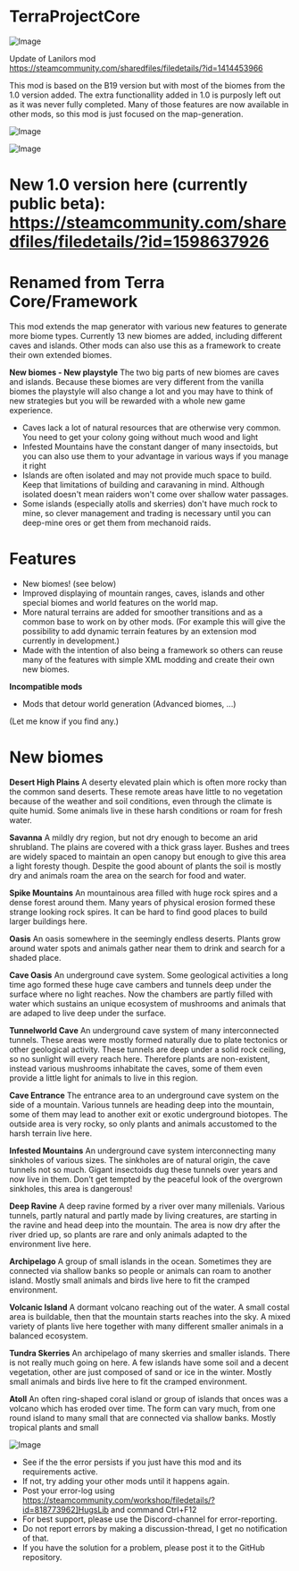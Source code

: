 # TerraProjectCore

![Image](https://i.imgur.com/buuPQel.png)

Update of Lanilors mod
https://steamcommunity.com/sharedfiles/filedetails/?id=1414453966

This mod is based on the B19 version but with most of the biomes from the 1.0 version added.
The extra functionallity added in 1.0 is purposly left out as it was never fully completed. 
Many of those features are now available in other mods, so this mod is just focused on the map-generation.

![Image](https://i.imgur.com/pufA0kM.png)

	
![Image](https://i.imgur.com/Z4GOv8H.png)

# New 1.0 version here (currently public beta): https://steamcommunity.com/sharedfiles/filedetails/?id=1598637926


# Renamed from Terra Core/Framework


This mod extends the map generator with various new features to generate more biome types. Currently 13 new biomes are added, including different caves and islands.
Other mods can also use this as a framework to create their own extended biomes.

**New biomes - New playstyle**
The two big parts of new biomes are caves and islands. Because these biomes are very different from the vanilla biomes the playstyle will also change a lot and you may have to think of new strategies but you will be rewarded with a whole new game experience.
- Caves lack a lot of natural resources that are otherwise very common. You need to get your colony going without much wood and light
- Infested Mountains have the constant danger of many insectoids, but you can also use them to your advantage in various ways if you manage it right
- Islands are often isolated and may not provide much space to build. Keep that limitations of building and caravaning in mind. Although isolated doesn't mean raiders won't come over shallow water passages.
- Some islands (especially atolls and skerries) don't have much rock to mine, so clever management and trading is necessary until you can deep-mine ores or get them from mechanoid raids.

# Features

- New biomes! (see below)
- Improved displaying of mountain ranges, caves, islands and other special biomes and world features on the world map.
- More natural terrains are added for smoother transitions and as a common base to work on by other mods. (For example this will give the possibility to add dynamic terrain features by an extension mod currently in development.)
- Made with the intention of also being a framework so others can reuse many of the features with simple XML modding and create their own new biomes.

**Incompatible mods**
- Mods that detour world generation (Advanced biomes, ...)

(Let me know if you find any.)

# New biomes


**Desert High Plains**
A deserty elevated plain which is often more rocky than the common sand deserts. These remote areas have little to no vegetation because of the weather and soil conditions, even through the climate is quite humid. Some animals live in these harsh conditions or roam for fresh water.

**Savanna**
A mildly dry region, but not dry enough to become an arid shrubland. The plains are covered with a thick grass layer. Bushes and trees are widely spaced to maintain an open canopy but enough to give this area a light foresty though. Despite the good abount of plants the soil is mostly dry and animals roam the area on the search for food and water.

**Spike Mountains**
An mountainous area filled with huge rock spires and a dense forest around them. Many years of physical erosion formed these strange looking rock spires. It can be hard to find good places to build larger buildings here.

**Oasis**
An oasis somewhere in the seemingly endless deserts. Plants grow around water spots and animals gather near them to drink and search for a shaded place.

**Cave Oasis**
An underground cave system. Some geological activities a long time ago formed these huge cave cambers and tunnels deep under the surface where no light reaches. Now the chambers are partly filled with water which sustains an unique ecosystem of mushrooms and animals that are adaped to live deep under the surface.

**Tunnelworld Cave**
An underground cave system of many interconnected tunnels. These areas were mostly formed naturally due to plate tectonics or other geological activity. These tunnels are deep under a solid rock ceiling, so no sunlight will every reach here. Therefore plants are non-existent, instead various mushrooms inhabitate the caves, some of them even provide a little light for animals to live in this region.

**Cave Entrance**
The entrance area to an underground cave system on the side of a mountain. Various tunnels are heading deep into the mountain, some of them may lead to another exit or exotic underground biotopes. The outside area is very rocky, so only plants and animals accustomed to the harsh terrain live here.

**Infested Mountains**
An underground cave system interconnecting many sinkholes of various sizes. The sinkholes are of natural origin, the cave tunnels not so much. Gigant insectoids dug these tunnels over years and now live in them. Don't get tempted by the peaceful look of the overgrown sinkholes, this area is dangerous!

**Deep Ravine**
A deep ravine formed by a river over many millenials. Various tunnels, partly natural and partly made by living creatures, are starting in the ravine and head deep into the mountain. The area is now dry after the river dried up, so plants are rare and only animals adapted to the environment live here.

**Archipelago**
A group of small islands in the ocean. Sometimes they are connected via shallow banks so people or animals can roam to another island. Mostly small animals and birds live here to fit the cramped environment.

**Volcanic Island**
A dormant volcano reaching out of the water. A small costal area is buildable, then that the mountain starts reaches into the sky. A mixed variety of plants live here together with many different smaller animals in a balanced ecosystem.

**Tundra Skerries**
An archipelago of many skerries and smaller islands. There is not really much going on here. A few islands have some soil and a decent vegetation, other are just composed of sand or ice in the winter. Mostly small animals and birds live here to fit the cramped environment.

**Atoll**
An often ring-shaped coral island or group of islands that onces was a volcano which has eroded over time. The form can vary much, from one round island to many small that are connected via shallow banks. Mostly tropical plants and small

![Image](https://i.imgur.com/PwoNOj4.png)



-  See if the the error persists if you just have this mod and its requirements active.
-  If not, try adding your other mods until it happens again.
-  Post your error-log using https://steamcommunity.com/workshop/filedetails/?id=818773962]HugsLib and command Ctrl+F12
-  For best support, please use the Discord-channel for error-reporting.
-  Do not report errors by making a discussion-thread, I get no notification of that.
-  If you have the solution for a problem, please post it to the GitHub repository.


